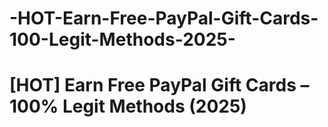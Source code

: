 # -HOT-Earn-Free-PayPal-Gift-Cards-100-Legit-Methods-2025-
# [HOT] Earn Free PayPal Gift Cards – 100% Legit Methods (2025)
